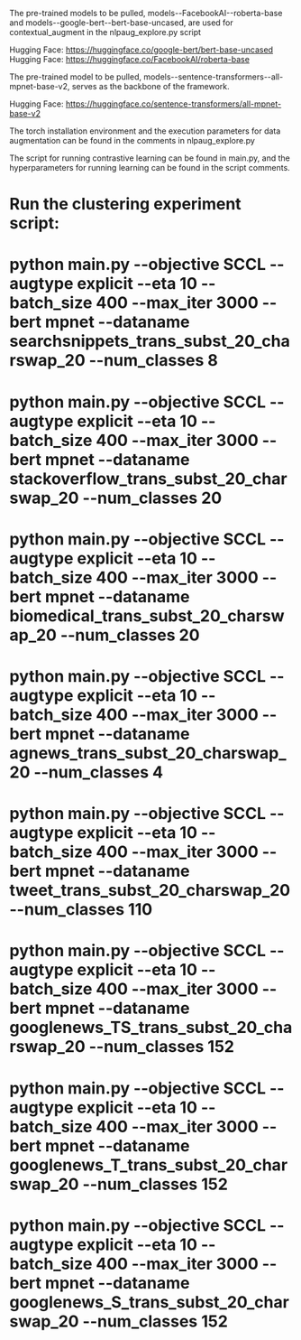 The pre-trained models to be pulled, models--FacebookAI--roberta-base and models--google-bert--bert-base-uncased, are used for contextual_augment in the nlpaug_explore.py script

Hugging Face: https://huggingface.co/google-bert/bert-base-uncased
Hugging Face: https://huggingface.co/FacebookAI/roberta-base

The pre-trained model to be pulled, models--sentence-transformers--all-mpnet-base-v2, serves as the backbone of the framework.

Hugging Face: https://huggingface.co/sentence-transformers/all-mpnet-base-v2

The torch installation environment and the execution parameters for data augmentation can be found in the comments in nlpaug_explore.py

The script for running contrastive learning can be found in main.py, and the hyperparameters for running learning can be found in the script comments.

# Run the clustering experiment script:
# python main.py  --objective SCCL --augtype explicit --eta 10 --batch_size 400 --max_iter 3000 --bert mpnet --dataname searchsnippets_trans_subst_20_charswap_20 --num_classes 8
# python main.py  --objective SCCL --augtype explicit --eta 10 --batch_size 400 --max_iter 3000 --bert mpnet --dataname stackoverflow_trans_subst_20_charswap_20 --num_classes 20
# python main.py  --objective SCCL --augtype explicit --eta 10 --batch_size 400 --max_iter 3000 --bert mpnet --dataname biomedical_trans_subst_20_charswap_20 --num_classes 20
# python main.py  --objective SCCL --augtype explicit --eta 10 --batch_size 400 --max_iter 3000 --bert mpnet --dataname agnews_trans_subst_20_charswap_20 --num_classes 4
# python main.py  --objective SCCL --augtype explicit --eta 10 --batch_size 400 --max_iter 3000 --bert mpnet --dataname tweet_trans_subst_20_charswap_20 --num_classes 110
# python main.py  --objective SCCL --augtype explicit --eta 10 --batch_size 400 --max_iter 3000 --bert mpnet --dataname googlenews_TS_trans_subst_20_charswap_20 --num_classes 152
# python main.py  --objective SCCL --augtype explicit --eta 10 --batch_size 400 --max_iter 3000 --bert mpnet --dataname googlenews_T_trans_subst_20_charswap_20 --num_classes 152
# python main.py  --objective SCCL --augtype explicit --eta 10 --batch_size 400 --max_iter 3000 --bert mpnet --dataname googlenews_S_trans_subst_20_charswap_20 --num_classes 152
